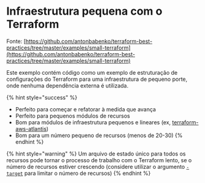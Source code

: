 # Infraestrutura pequena com o Terraform

Fonte: [https://github.com/antonbabenko/terraform-best-practices/tree/master/examples/small-terraform](https://github.com/antonbabenko/terraform-best-practices/tree/master/examples/small-terraform)

Este exemplo contém código como um exemplo de estruturação de configurações do Terraform para uma infraestrutura de pequeno porte, onde nenhuma dependência externa é utilizada.

{% hint style="success" %}
* Perfeito para começar e refatorar à medida que avança
* Perfeito para pequenos módulos de recursos
* Bom para módulos de infraestrutura pequenos e lineares (ex, [terraform-aws-atlantis](https://github.com/terraform-aws-modules/terraform-aws-atlantis))
* Bom para um número pequeno de recursos (menos de 20-30)
{% endhint %}

{% hint style="warning" %}
Um arquivo de estado único para todos os recursos pode tornar o processo de trabalho com o Terraform lento, se o número de recursos estiver crescendo (considere utilizar o argumento [`-target`](https://learn.hashicorp.com/tutorials/terraform/resource-targeting?in=terraform/cli) para limitar o número de recursos)
{% endhint %}
